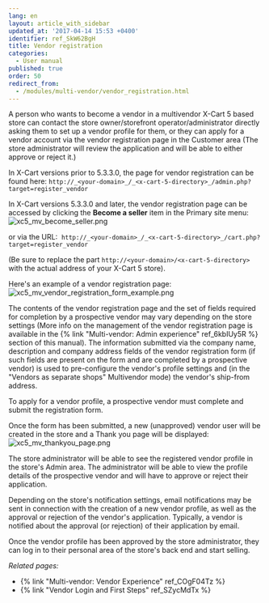 ```yaml
---
lang: en
layout: article_with_sidebar
updated_at: '2017-04-14 15:53 +0400'
identifier: ref_SkW62BgH
title: Vendor registration
categories:
  - User manual
published: true
order: 50
redirect_from:
  - /modules/multi-vendor/vendor_registration.html
---
```


A person who wants to become a vendor in a multivendor X-Cart 5 based store can contact the store owner/storefront operator/administrator directly asking them to set up a vendor profile for them, or they can apply for a vendor account via the vendor registration page in the Customer area (The store administrator will review the application and will be able to either approve or reject it.)

In X-Cart versions prior to 5.3.3.0, the page for vendor registration can be found here:
`http://_<your-domain>_/_<x-cart-5-directory>_/admin.php?target=register_vendor`

In X-Cart versions 5.3.3.0 and later, the vendor registration page can be accessed by clicking the **Become a seller** item in the Primary site menu:
![xc5_mv_become_seller.png]({{site.baseurl}}/attachments/ref_SkW62BgH/xc5_mv_become_seller.png)

or via the URL: 
`http://_<your-domain>_/_<x-cart-5-directory>_/cart.php?target=register_vendor`

(Be sure to replace the part `http://<your-domain>/<x-cart-5-directory>` with the actual address of your X-Cart 5 store).

Here's an example of a vendor registration page:
![xc5_mv_vendor_registration_form_example.png]({{site.baseurl}}/attachments/ref_SkW62BgH/xc5_mv_vendor_registration_form_example.png)

The contents of the vendor registration page and the set of fields required for completion by a prospective vendor may vary depending on the store settings (More info on the management of the vendor registration page is available in the {% link "Multi-vendor: Admin experience" ref_6kbIUy5R %} section of this manual). The information submitted via the company name, description and company address fields of the vendor registration form (if such fields are present on the form and are completed by a prospective vendor) is used to pre-configure the vendor's profile settings and (in the "Vendors as separate shops" Multivendor mode) the vendor's ship-from address.  

To apply for a vendor profile, a prospective vendor must complete and submit the registration form.

Once the form has been submitted, a new (unapproved) vendor user will be created in the store and a Thank you page will be displayed:
![xc5_mv_thankyou_page.png]({{site.baseurl}}/attachments/ref_SkW62BgH/xc5_mv_thankyou_page.png)

The store administrator will be able to see the registered vendor profile in the store's Admin area. The administrator will be able to view the profile details of the prospective vendor and will have to approve or reject their application. 

Depending on the store's notification settings, email notifications may be sent in connection with the creation of a new vendor profile, as well as the approval or rejection of the vendor's application. Typically, a vendor is notified about the approval (or rejection) of their application by email.

Once the vendor profile has been approved by the store administrator, they can log in to their personal area of the store's back end and start selling. 


_Related pages:_

   *   {% link "Multi-vendor: Vendor Experience" ref_COgF04Tz %}
   *   {% link "Vendor Login and First Steps" ref_SZycMdTx %}
